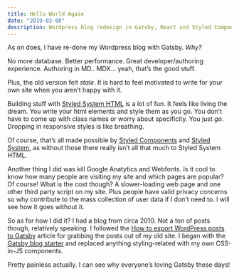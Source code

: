 ```yaml
---
title: Hello World Again
date: "2019-03-08"
description: Wordpress blog redesign in Gatsby, React and Styled Components.
---
```


As on does, I have re-done my Wordpress blog with Gatsby. *Why?*

No more database. Better performance. Great developer/authoring experience. Authoring in MD.. MDX... yeah, that’s the good stuff.

Plus, the old version felt *stale*. It is hard to feel motivated to write for your own site when you aren’t happy with it.

Building stuff with [Styled System HTML](https://johnpolacek.github.io/styled-system-html/) is a lot of fun. It feels like living the dream. You write your html elements and style them as you go. You don’t have to come up with class names or worry about specificity. You just *go*. Dropping in responsive styles is like breathing. 

Of course, that’s all made possible by [Styled Components](https://www.styled-components.com/) and [Styled System](https://styled-system.com/), as without those there really isn’t all that much to Styled System HTML.

Another thing I did was kill Google Anatytics and Webfonts. Is it cool to know how many people are visiting my site and which pages are popular? Of course! What is the cost though? A slower-loading web page and one other third party script on my site. Plus people have valid privacy concerns so why contribute to the mass collection of user data if I don’t need to. I will see how it goes without it.

So as for how I did it? I had a blog from circa 2010. Not a ton of posts though, relatively speaking. I followed the [How to export WordPress posts to Gatsby](https://peterakkies.net/export-wordpress-to-gatsby-markdown/) article for grabbing the posts out of my old site. I began with the [Gatsby blog starter](https://github.com/gatsbyjs/gatsby-starter-blog) and replaced anything styling-related with my own CSS-in-JS components.

Pretty painless actually. I can see why everyone’s loving Gatsby these days!